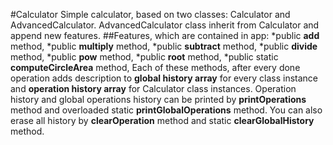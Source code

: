 #Calculator
	Simple calculator, based on two classes: Calculator and AdvancedCalculator. AdvancedCalculator class inherit from Calculator and append new features.
##Features, which are contained in app: 
*public **add** method,
*public **multiply** method,
*public **subtract** method,
*public **divide** method,
*public **pow** method,
*public **root** method,
*public static **computeCircleArea** method,
	Each of these methods, after every done operation adds description to **global history array** for every class instance and **operation history array** for Calculator class instances. Operation history and global operations history can be printed by **printOperations** method and overloaded static **printGlobalOperations** method. You can also erase all history by **clearOperation** method and static **clearGlobalHistory** method.
